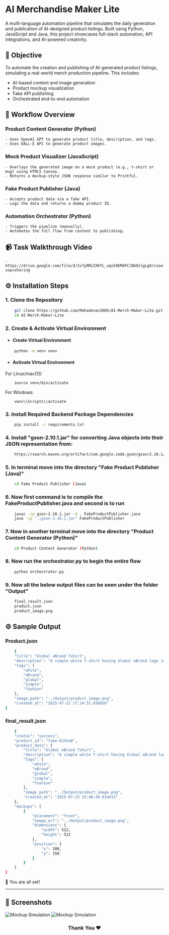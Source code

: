 # AI Merchandise Maker Lite
A multi-language automation pipeline that simulates the daily generation and publication of AI-designed product listings. Built using Python, JavaScript and Java, this project showcases full-stack automation, API integrations, and AI-powered creativity.

## 🎯 Objective
To automate the creation and publishing of AI-generated product listings, simulating a real-world merch production pipeline. This includes:

- AI-based content and image generation
- Product mockup visualization
- Fake API publishing
- Orchestrated end-to-end automation

## 🔁 Workflow Overview

### Product Content Generator (Python)
    - Uses OpenAI GPT to generate product title, description, and tags.
    - Uses DALL·E API to generate product images.

### Mock Product Visualizer (JavaScript)
    - Overlays the generated image on a mock product (e.g., t-shirt or mug) using HTML5 Canvas.
    - Returns a mockup-style JSON response similar to Printful.

### Fake Product Publisher (Java)
    - Accepts product data via a fake API.
    - Logs the data and returns a dummy product ID.

### Automation Orchestrator (Python)
    - Triggers the pipeline (manually).
    - Automates the full flow from content to publishing.

## 📹 Task Walkthrough Video
    - https://drive.google.com/file/d/1v7yRMiIXKfL_uqxS9EMdFClDbOslgLgO/view?usp=sharing

## ⚙️ Installation Steps

### 1. Clone the Repository
```bash
    git clone https://github.com/Mahadevan2005/AI-Merch-Maker-Lite.git
    cd AI-Merch-Maker-Lite
```

### 2. Create & Activate Virtual Environment
- #### Create Virtual Environment
  
```bash
    python -m venv venv
```

- #### Activate Virtual Environment
For Linux/macOS:
```
    source venv/bin/activate
```
For Windows:
```
    venv\\Scripts\\activate
```

### 3. Install Required Backend Package Dependencies
```bash
    pip install -r requirements.txt
```

### 4. Install "gson-2.10.1.jar" for converting Java objects into their JSON representation from:
```bash
    https://search.maven.org/artifact/com.google.code.gson/gson/2.10.1/jar
```

### 5. In terminal move into the directory "Fake Product Publisher (Java)"
```bash
    cd Fake Product Publisher (Java)
```

### 6. Now first command is to compile the FakeProductPublisher.java and second is to run
```bash
    javac -cp gson-2.10.1.jar -d . FakeProductPublisher.java
    java -cp ".;gson-2.10.1.jar" FakeProductPublisher
```

### 7. Now in another terminal move into the directory "Product Content Generator (Python)"
```bash
    cd Product Content Generator (Python)
```

### 8. Now run the orchestrator.py to begin the entire flow
```bash
    python orchestrator.py
```

### 9. Now all the below output files can be seen under the folder "Output"
```bash
    final_result.json
    product.json
    product_image.png
```

## ⚙️ Sample Output
### Product.json
```bash
    {
    "title": "Global eBrand Tshirt",
    "description": "A simple white T-shirt having Global eBrand logo in the center.",
    "tags": [
        "white",
        "eBrand",
        "global",
        "simple",
        "fashion"
    ],
    "image_path": "../Output/product_image.png",
    "created_at": "2025-07-23 17:14:31.838926"
}
```
### final_result.json
```bash
    {
    "status": "success",
    "product_id": "fake-6241a0",
    "product_data": {
        "title": "Global eBrand Tshirt",
        "description": "A simple white T-shirt having Global eBrand logo in the center.",
        "tags": [
            "white",
            "eBrand",
            "global",
            "simple",
            "fashion"
        ],
        "image_path": "../Output/product_image.png",
        "created_at": "2025-07-23 22:40:49.814411"
    },
    "mockups": [
        {
            "placement": "front",
            "image_url": "../Output/product_image.png",
            "dimensions": {
                "width": 512,
                "height": 512
            },
            "position": {
                "x": 100,
                "y": 150
            }
        }
    ]
}
```

🌟 You are all set!
<hr>

## 📸 Screenshots
![Mockup Simulation](https://github.com/user-attachments/assets/216e5095-4ae7-4841-89b3-01318c9e00b3)
![Mockup Simulation](https://github.com/user-attachments/assets/a8ab72d1-976e-4ff0-83f2-17e6af13d512)

<h3 align="center">
Thank You ❤️
</h3>

